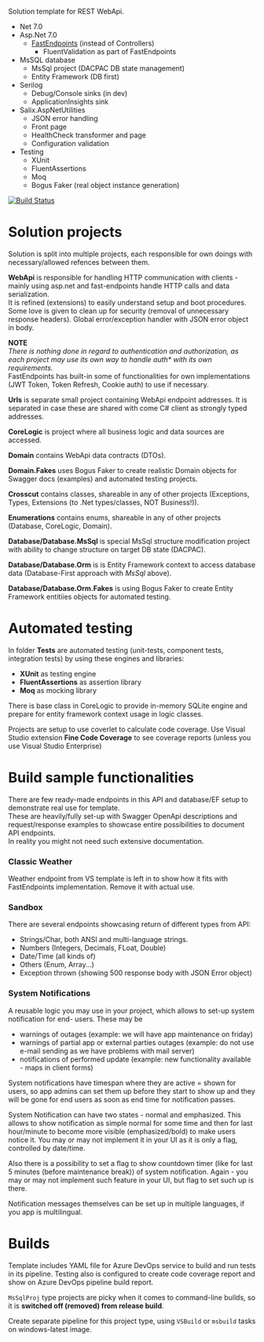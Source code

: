 Solution template for REST WebApi.

- Net 7.0
- Asp.Net 7.0
    - [FastEndpoints](https://fast-endpoints.com/) (instead of Controllers)
      - FluentValidation as part of FastEndpoints
- MsSQL database
  - MsSql project (DACPAC DB state management)
  - Entity Framework (DB first)
- Serilog
  - Debug/Console sinks (in dev)
  - ApplicationInsights sink
- Salix.AspNetUtilities
  - JSON error handling
  - Front page
  - HealthCheck transformer and page
  - Configuration validation
- Testing
  - XUnit
  - FluentAssertions
  - Moq
  - Bogus Faker (real object instance generation)


[![Build Status](https://dev.azure.com/SmartDance/GitHubProjects/_apis/build/status%2FCI%20WebApiTemplate?branchName=main)](https://dev.azure.com/SmartDance/GitHubProjects/_build/latest?definitionId=7&branchName=main)


# Solution projects

Solution is split into multiple projects, 
each responsible for own doings with necessary/allowed refences between them.

**WebApi** is responsible for handling HTTP communication with clients - mainly using asp.net and fast-endpoints 
handle HTTP calls and data serialization.\
It is refined (extensions) to easily understand setup and boot procedures.\
Some love is given to clean up for security (removal of unnecessary response headers).
Global error/exception handler with JSON error object in body.

**NOTE**\
_There is nothing done in regard to authentication and authorization, as each project may use its own way to handle auth* with its own requirements._\
FastEndpoints has built-in some of functionalities for own implementations (JWT Token, Token Refresh, Cookie auth) to use if necessary.

**Urls** is separate small project containing WebApi endpoint addresses.
It is separated in case these are shared with come C# client as strongly typed addresses.

**CoreLogic** is project where all business logic and data sources are accessed.

**Domain** contains WebApi data contracts (DTOs).

**Domain.Fakes** uses Bogus Faker to create realistic Domain objects for Swagger docs (examples) and automated testing projects.

**Crosscut** contains classes, shareable in any of other projects (Exceptions, Types, Extensions (to .Net types/classes, NOT Business!)).

**Enumerations** contains enums, shareable in any of other projects (Database, CoreLogic, Domain).

**Database/Database.MsSql** is special MsSql structure modification project with ability to change structure on target DB state (DACPAC).

**Database/Database.Orm** is is Entity Framework context to access database data (Database-First approach with _MsSql_ above).

**Database/Database.Orm.Fakes** is using Bogus Faker to create Entity Framework entitiies objects for automated testing.

# Automated testing

In folder **Tests** are automated testing (unit-tests, component tests, integration tests) 
by using these engines and libraries:
- **XUnit** as testing engine
- **FluentAssertions** as assertion library
- **Moq** as mocking library

There is base class in CoreLogic to provide in-memory SQLite engine and prepare for entity framework context usage in logic classes.

Projects are setup to use coverlet to calculate code coverage. Use Visual Studio extension **Fine Code Coverage** to see coverage reports (unless you use Visual Studio Enterprise)

# Build sample functionalities

There are few ready-made endpoints in this API and database/EF setup to demonstrate real use for template.\
These are heavily/fully set-up with Swagger OpenApi descriptions and request/response examples to showcase entire possibilities to document API endpoints.\
In reality you might not need such extensive documentation.

### Classic Weather
Weather endpoint from VS template is left in to show how it fits with FastEndpoints implementation. Remove it with actual use.

### Sandbox
There are several endpoints showcasing return of different types from API:
- Strings/Char, both ANSI and multi-language strings.
- Numbers (Integers, Decimals, FLoat, Double)
- Date/Time (all kinds of)
- Others (Enum, Array...)
- Exception thrown (showing 500 response body with JSON Error object)

### System Notifications
A reusable logic you may use in your project, which allows to set-up system notification for end-
users.
These may be 
- warnings of outages (example: we will have app maintenance on friday)
- warnings of partial app or external parties outages (example: do not use e-mail sending as we have problems with mail server)
- notifications of performed update (example: new functionality available - maps in client forms)

System notifications have timespan where they are active = shown for users, so app admins can set them up before they start to show up 
and they will be gone for end users as soon as end time for notification passes.

System Notification can have two states - normal and emphasized. This allows to show notification as simple normal for some time and 
then for last hour/minute to become more visible (emphasized/bold) to make users notice it.
You may or may not implement it in your UI as it is only a flag, controlled by date/time.

Also there is a possibility to set a flag to show countdown timer (like for last 5 minutes (before maintenance break)) of system notification.
Again - you may or may not implement such feature in your UI, but flag to set such up is there.

Notification messages themselves can be set up in multiple languages, if you app is multilingual.


# Builds
Template includes YAML file for Azure DevOps service to build and run tests in its pipeline. 
Testing also is configured to create code coverage report and show on Azure DevOps pipeline build report.

`MsSqlProj` type projects are picky when it comes to command-line builds, so it is **switched off (removed) from release build**.

Create separate pipeline for this project type, using `VSBuild` or `msbuild` tasks on windows-latest image.

